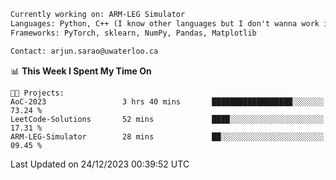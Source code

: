 ```txt
Currently working on: ARM-LEG Simulator
Languages: Python, C++ (I know other languages but I don't wanna work in them)
Frameworks: PyTorch, sklearn, NumPy, Pandas, Matplotlib

Contact: arjun.sarao@uwaterloo.ca
```

<!--START_SECTION:waka-->
📊 **This Week I Spent My Time On** 

```text
🐱‍💻 Projects: 
AoC-2023                 3 hrs 40 mins       ██████████████████░░░░░░░   73.24 % 
LeetCode-Solutions       52 mins             ████░░░░░░░░░░░░░░░░░░░░░   17.31 % 
ARM-LEG-Simulator        28 mins             ██░░░░░░░░░░░░░░░░░░░░░░░   09.45 % 
```


 Last Updated on 24/12/2023 00:39:52 UTC
<!--END_SECTION:waka-->
